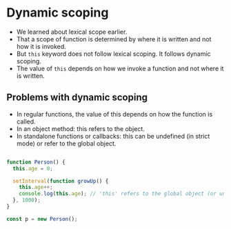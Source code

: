 # Dynamic scoping

- We learned about lexical scope earlier.
- That a scope of function is determined by where it is written and not how it is invoked.
- But `this` keyword does not follow lexical scoping. It follows dynamic scoping.
- The value of `this` depends on how we invoke a function and not where it is written.

## Problems with dynamic scoping

- In regular functions, the value of this depends on how the function is called.
- In an object method: this refers to the object.
- In standalone functions or callbacks: this can be undefined (in strict mode) or refer to the global object.

``` javascript

function Person() {
  this.age = 0;

  setInterval(function growUp() {
    this.age++;
    console.log(this.age); // 'this' refers to the global object (or undefined in strict mode)
  }, 1000);
}

const p = new Person();

```

